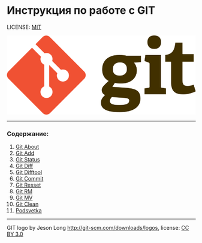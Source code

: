 # Инструкция по работе с GIT

LICENSE: [MIT](./license.md)

![](./assets/768px-Git-logo.svg.png)

---

### Содержание:

1. [Git About](./git_info.md)
2. [Git Add](./add.md)
3. [Git Status](./git_status.md)
4. [Git Diff](./git_diff.md)
5. [Git  Difftool](./git_difftool.md)
6. [Git Commit](./git_commit.md)
7. [Git Resset](./git_reset.md)
8. [Git RM](./git_rm.md)
9. [Git MV](./git_mv.md)
10. [Git Clean](/git_clean.md)
11. [Podsvetka](./podsvetka.md)

---

GIT logo by Jeson Long http://git-scm.com/downloads/logos, license: [CC BY 3.0](https://creativecommons.org/licenses/by/3.0/deed.ru)